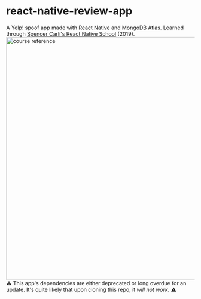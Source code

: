 # react-native-review-app
A Yelp! spoof app made with [React Native](https://reactnative.dev/) and [MongoDB Atlas](https://www.mongodb.com/cloud/atlas/). Learned through [Spencer Carli's React Native School](learn.reactnativeschool.com) (2019).  
<img src="https://reactnativeschool.com/static/3f9616dfac0ec987c46a0b9c8a790303/00d43/reference.png" alt="course reference" width="650"/>  
⚠️ This app's dependencies are either deprecated or long overdue for an update. It's quite likely that upon cloning this repo, it _will not work._ ⚠️
